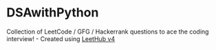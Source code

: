 # DSAwithPython
Collection of LeetCode / GFG / Hackerrank questions to ace the coding interview! - Created using [LeetHub v4](https://github.com/gaulghost)
